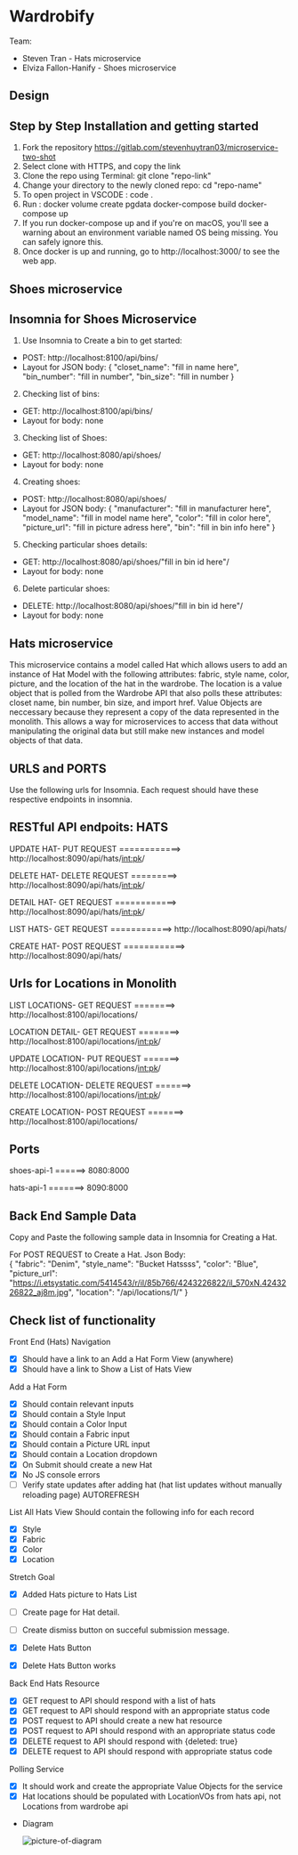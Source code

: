 # Wardrobify

Team:

- Steven Tran - Hats microservice
- Elviza Fallon-Hanify - Shoes microservice

## Design

## Step by Step Installation and getting started

1. Fork the repository https://gitlab.com/stevenhuytran03/microservice-two-shot
2. Select clone with HTTPS, and copy the link
3. Clone the repo using Terminal: git clone "repo-link"
4. Change your directory to the newly cloned repo: cd "repo-name"
5. To open project in VSCODE : code .
6. Run : docker volume create pgdata
   docker-compose build
   docker-compose up
7. If you run docker-compose up and if you're on macOS, you'll see a warning about an
   environment variable named OS being missing. You can safely ignore this.
8. Once docker is up and running, go to http://localhost:3000/ to see the web app.

## Shoes microservice

## Insomnia for Shoes Microservice

1. Use Insomnia to Create a bin to get started:

- POST: http://localhost:8100/api/bins/
- Layout for JSON body: {
  "closet_name": "fill in name here",
  "bin_number": "fill in number",
  "bin_size": "fill in number
  }

2. Checking list of bins:

- GET: http://localhost:8100/api/bins/
- Layout for body: none

3. Checking list of Shoes:

- GET: http://localhost:8080/api/shoes/
- Layout for body: none

4. Creating shoes:

- POST: http://localhost:8080/api/shoes/
- Layout for JSON body: {
  "manufacturer": "fill in manufacturer here",
  "model_name": "fill in model name here",
  "color": "fill in color here",
  "picture_url": "fill in picture adress here",
  "bin": "fill in bin info here"
  }

5. Checking particular shoes details:

- GET: http://localhost:8080/api/shoes/"fill in bin id here"/
- Layout for body: none

6. Delete particular shoes:

- DELETE: http://localhost:8080/api/shoes/"fill in bin id here"/
- Layout for body: none

## Hats microservice

This microservice contains a model called Hat which allows users to add an instance of Hat Model with the following attributes: fabric, style name, color, picture, and the location of the hat in the wardrobe. The location is a value object that is polled from the Wardrobe API that also polls these attributes: closet name, bin number, bin size, and import href. Value Objects are neccessary because they represent a copy of the data represented in the monolith. This allows a way for microservices to access that data without manipulating the original data but still make new instances and model objects of that data.

## URLS and PORTS

Use the following urls for Insomnia. Each request should have these respective endpoints in insomnia.

## RESTful API endpoits: HATS

UPDATE HAT- PUT REQUEST ============> http://localhost:8090/api/hats/<int:pk>/

DELETE HAT- DELETE REQUEST =========> http://localhost:8090/api/hats/<int:pk>/

DETAIL HAT- GET REQUEST ============> http://localhost:8090/api/hats/<int:pk>/

LIST HATS- GET REQUEST ============> http://localhost:8090/api/hats/

CREATE HAT- POST REQUEST ============> http://localhost:8090/api/hats/

## Urls for Locations in Monolith

LIST LOCATIONS- GET REQUEST ========> http://localhost:8100/api/locations/

LOCATION DETAIL- GET REQUEST ========> http://localhost:8100/api/locations/<int:pk>/

UPDATE LOCATION- PUT REQUEST =======> http://localhost:8100/api/locations/<int:pk>/

DELETE LOCATION- DELETE REQUEST =======> http://localhost:8100/api/locations/<int:pk>/

CREATE LOCATION- POST REQUEST =======> http://localhost:8100/api/locations/

## Ports

shoes-api-1 ======> 8080:8000

hats-api-1 =======> 8090:8000

## Back End Sample Data

Copy and Paste the following sample data in Insomnia for Creating a Hat.

For POST REQUEST to Create a Hat.
Json Body:
<br>
{
"fabric": "Denim",
"style_name": "Bucket Hatssss",
"color": "Blue",
"picture_url": "https://i.etsystatic.com/5414543/r/il/85b766/4243226822/il_570xN.4243226822_aj8m.jpg",
"location": "/api/locations/1/"
}

## Check list of functionality

Front End (Hats)
Navigation

- [x] Should have a link to an Add a Hat Form View (anywhere)
- [x] Should have a link to Show a List of Hats View

Add a Hat Form

- [x] Should contain relevant inputs
- [x] Should contain a Style Input
- [x] Should contain a Color Input
- [x] Should contain a Fabric input
- [x] Should contain a Picture URL input
- [x] Should contain a Location dropdown
- [x] On Submit should create a new Hat
- [x] No JS console errors
- [ ] Verify state updates after adding hat (hat list updates without manually reloading page) AUTOREFRESH

List All Hats View
Should contain the following info for each record

- [x] Style
- [x] Fabric
- [x] Color
- [x] Location

Stretch Goal

- [x] Added Hats picture to Hats List
- [ ] Create page for Hat detail.
- [ ] Create dismiss button on succeful submission message.

- [x] Delete Hats Button
- [x] Delete Hats Button works

Back End
Hats Resource

- [x] GET request to API should respond with a list of hats
- [x] GET request to API should respond with an appropriate status code
- [x] POST request to API should create a new hat resource
- [x] POST request to API should respond with an appropriate status code
- [x] DELETE request to API should respond with {deleted: true}
- [x] DELETE request to API should respond with appropriate status code

Polling Service

- [x] It should work and create the appropriate Value Objects for the service
- [x] Hat locations should be populated with LocationVOs from hats api, not Locations from wardrobe api

- Diagram

  ![picture-of-diagram](https://gitlab.com/stevenhuytran03/microservice-two-shot/-/blob/main/Diagram%20Overview.png)
